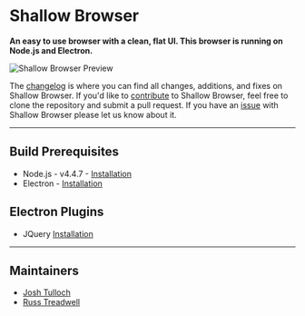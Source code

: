 # Shallow Browser
__An easy to use browser with a clean, flat UI. This browser is running on Node.js and Electron.__

![Shallow Browser Preview](https://avalix.net/content/img/shallow-prev.png)

The [changelog](CHANGELOG.md) is where you can find all changes, additions, and fixes on Shallow Browser. If you'd like to [contribute](CONTRIBUTING.md) to Shallow Browser, feel free to clone the repository and submit a pull request. If you have an [issue](https://github.com/AvalixSource/Shallow-Browser/issues/) with Shallow Browser please let us know about it.

---

## Build Prerequisites
- Node.js - v4.4.7 - [Installation](https://nodejs.org/en/download/)
- Electron - [Installation](https://github.com/electron-userland/electron-prebuilt)

## Electron Plugins
- JQuery [Installation](http://ourcodeworld.com/articles/read/202/how-to-include-and-use-jquery-in-electron-framework)

---

## Maintainers
- [Josh Tulloch](https://github.com/soriox)
- [Russ Treadwell](https://github.com/trdwll)
